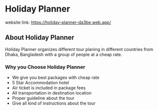# Holiday Planner

website link: https://holiday-planner-da3be.web.app/

## About Holiday Planner

Holiday Planner organizes different tour planing in different countries from Dhaka, Bangladesh with a group of people at a cheap rate. 

### Why you Choose Holiday Planner

- We give you best packages with cheap rate
- 5 Star Accommodation hotel
- Air ticket is included in package fees
- All transportation in destination location
- Proper guideline about the tour
- Give all kind of instructions about the tour